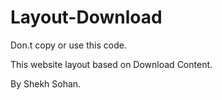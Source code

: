 # Layout-Download
Don.t copy  or use this code. 



This website layout based on Download Content. 

By Shekh Sohan.
